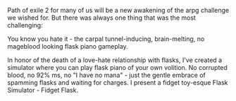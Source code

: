 Path of exile 2 for many of us will be a new awakening of the arpg challenge we wished for. But there was always one thing that was the most challenging:

You know you hate it - the carpal tunnel-inducing, brain-melting, no mageblood looking flask piano gameplay.

In honor of the death of a love-hate relationship with flasks, I've created a simulator where you can play flask piano of your own volition. No corrupted blood, no 92% ms, no "I have no mana" - just the gentle embrace of spamming flasks and waiting for charges. I present a fidget toy-esque Flask Simulator - Fidget Flask.
